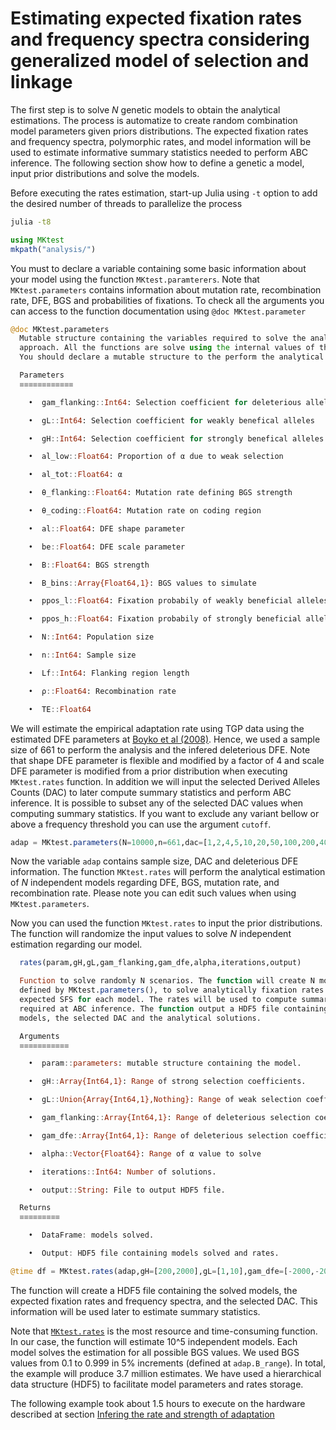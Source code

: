 # Estimating expected fixation rates and frequency spectra considering generalized model of selection and linkage

The first step is to solve *N* genetic models to obtain the analytical estimations. The process is automatize to create random combination model parameters given priors distributions. The expected fixation rates and frequency spectra, polymorphic rates, and model information will be used to estimate informative summary statistics needed to perform ABC inference. The following section show how to define a genetic a model, input prior distributions and solve the models.

Before executing the rates estimation, start-up Julia using `-t` option to add the desired number of threads to parallelize the process

```bash
julia -t8
```

```julia
using MKtest
mkpath("analysis/")
```

You must to declare a variable containing some basic information about your model using the function ```MKtest.paramterers```. Note that ```MKtest.parameters``` contains information about mutation rate, recombination rate, DFE, BGS and probabilities of fixations. To check all the arguments you can access to the function documentation using ```@doc MKtest.parameter```

```julia
@doc MKtest.parameters
  Mutable structure containing the variables required to solve the analytical
  approach. All the functions are solve using the internal values of the structure.
  You should declare a mutable structure to the perform the analytical estimations.

  Parameters
  ≡≡≡≡≡≡≡≡≡≡≡≡

    •  gam_flanking::Int64: Selection coefficient for deleterious alleles

    •  gL::Int64: Selection coefficient for weakly benefical alleles

    •  gH::Int64: Selection coefficient for strongly benefical alleles

    •  al_low::Float64: Proportion of α due to weak selection

    •  al_tot::Float64: α

    •  θ_flanking::Float64: Mutation rate defining BGS strength

    •  θ_coding::Float64: Mutation rate on coding region

    •  al::Float64: DFE shape parameter

    •  be::Float64: DFE scale parameter

    •  B::Float64: BGS strength

    •  B_bins::Array{Float64,1}: BGS values to simulate

    •  ppos_l::Float64: Fixation probabily of weakly beneficial alleles

    •  ppos_h::Float64: Fixation probabily of strongly beneficial alleles

    •  N::Int64: Population size

    •  n::Int64: Sample size

    •  Lf::Int64: Flanking region length

    •  ρ::Float64: Recombination rate

    •  TE::Float64

```


We will estimate the empirical adaptation rate using TGP data using the estimated DFE parameters at [Boyko et al (2008)](https://doi.org/10.1371/journal.pgen.1000083). Hence, we used a sample size of 661 to perform the analysis and the infered deleterious DFE. Note that shape DFE parameter is flexible and modified by a factor of 4 and scale DFE parameter is modified from a prior distribution when executing ```MKtest.rates``` function. In addition we will input the selected Derived Alleles Counts (DAC) to later compute summary statistics and perform ABC inference. It is possible to subset any of the selected DAC values when computing summary statistics. If you want to exclude any variant bellow or above a frequency threshold you can use the argument `cutoff`.


```julia
adap = MKtest.parameters(N=10000,n=661,dac=[1,2,4,5,10,20,50,100,200,400,500,661,925,1000],gam_dfe=-457,shape=0.184,cutoff=[0.0,1.0])
```

Now the variable ```adap``` contains sample size, DAC and deleterious DFE information. The function ```MKtest.rates``` will perform the analytical estimation of *N* independent models regarding DFE, BGS, mutation rate, and recombination rate. Please note you can edit such values when using ```MKtest.parameters```.

Now you can used the function ```MKtest.rates``` to input the prior distributions. The function will randomize the input values to solve *N* independent estimation regarding our model.

```julia
  rates(param,gH,gL,gam_flanking,gam_dfe,alpha,iterations,output)

  Function to solve randomly N scenarios. The function will create N models,
  defined by MKtest.parameters(), to solve analytically fixation rates and the
  expected SFS for each model. The rates will be used to compute summary statistics
  required at ABC inference. The function output a HDF5 file containing the solved
  models, the selected DAC and the analytical solutions.

  Arguments
  ≡≡≡≡≡≡≡≡≡≡≡

    •  param::parameters: mutable structure containing the model.

    •  gH::Array{Int64,1}: Range of strong selection coefficients.

    •  gL::Union{Array{Int64,1},Nothing}: Range of weak selection coefficients.

    •  gam_flanking::Array{Int64,1}: Range of deleterious selection coefficients at the flanking region.

    •  gam_dfe::Array{Int64,1}: Range of deleterious selection coefficients at the coding region.

    •  alpha::Vector{Float64}: Range of α value to solve

    •  iterations::Int64: Number of solutions.

    •  output::String: File to output HDF5 file.

  Returns
  ≡≡≡≡≡≡≡≡≡

    •  DataFrame: models solved.

    •  Output: HDF5 file containing models solved and rates.


```

```julia
@time df = MKtest.rates(adap,gH=[200,2000],gL=[1,10],gam_dfe=[-2000,-200],gam_flanking=[-1000,-500],iterations = 10,output="analysis/rates.jld2");
```

The function will create a HDF5 file containing the solved models, the expected fixation rates and frequency spectra, and the selected DAC. This information will be used later to estimate summary statistics.

Note that [```MKtest.rates```](@ref) is the most resource and time-consuming function. In our case, the function will estimate 10^5 independent models. Each model solves the estimation for all possible BGS values. We used BGS values from 0.1 to 0.999 in 5% increments (defined at `adap.B_range`). In total, the example will produce 3.7 million estimates. We have used a hierarchical data structure (HDF5) to facilitate model parameters and rates storage.

The following example took about 1.5 hours to execute on the hardware described at section [Infering the rate and strength of adaptation](empirical.md)
